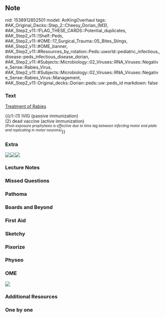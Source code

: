 ## Note
nid: 1538912852501
model: AnKingOverhaul
tags: #AK_Original_Decks::Step_2::Cheesy_Dorian_(M3), #AK_Step2_v11::!FLAG_THESE_CARDS::Potential_duplicates, #AK_Step2_v11::!Shelf::Peds, #AK_Step2_v11::#OME::17_Surgical_Trauma::05_Bites_Stings, #AK_Step2_v11::#OME_banner, #AK_Step2_v11::#Resources_by_rotation::Peds::uworld::pediatric_infectious_disease::peds_infectious_disease_dorian, #AK_Step2_v11::#Subjects::Microbiology::02_Viruses::RNA_Viruses::Negative_Sense::Rabies_Virus, #AK_Step2_v11::#Subjects::Microbiology::02_Viruses::RNA_Viruses::Negative_Sense::Rabies_Virus::Management, #AK_Step2_v11::Original_decks::Dorian::peds::uw::peds_id
markdown: false

### Text
<u>Treatment of Rabies</u>
<div>
  {{c1::(1) IVIG (passive immunization)
  <div>
    (2) dead vaccine (active immunization)
  </div>
  <div>
    <i><sup>(Post-exposure prophylaxis is effective due to time lag
    between infecting motor end plate and replicating in motor
    neurons)</sup></i>}}
  </div>
</div>

### Extra
<img src="paste-36124969926659.jpg"><img src=
"paste-36172214566915_1480737843351.jpg"><img src=
"rabies%20(1).png">

### Lecture Notes


### Missed Questions


### Pathoma


### Boards and Beyond


### First Aid


### Sketchy


### Pixorize


### Physeo


### OME
<div class="ome-widget">
  <a href="https://onlinemeded.org?ref=anki"><img src=
  "_OME_AnkiFlashcards_General_3.png"></a>
</div>

### Additional Resources


### One by one

